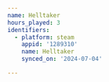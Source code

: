 ```yaml
---
name: Helltaker
hours_played: 3
identifiers:
  - platform: steam
    appid: '1289310'
    name: Helltaker
    synced_on: '2024-07-04'

---
```

